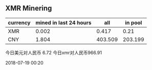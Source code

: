 ## XMR Minering

|currency|mined in last 24 hours|all|in pool|
|---|---|---|---|
|XMR|0.002|0.417|0.21|
|CNY|1.804|403.509|203.199|

今日美元对人民币 6.72	今日xmr对人民币966.91


2018-07-19 00:20